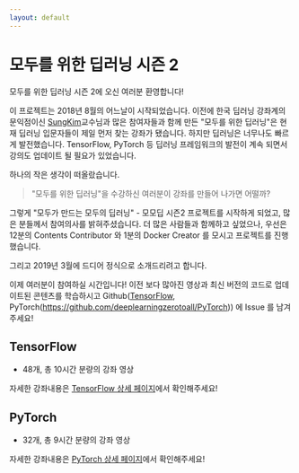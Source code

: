 ```yaml
---
layout: default
---
```


# 모두를 위한 딥러닝 시즌 2

모두를 위한 딥러닝 시즌 2에 오신 여러분 환영합니다!

이 프로젝트는 2018년 8월의 어느날이 시작되었습니다. 이전에 한국 딥러닝 강좌계의 문익점이신 [SungKim](https://github.com/hunkim)교수님과 많은 참여자들과 함께 만든 "모두를 위한 딥러닝"은 현재 딥러닝 입문자들이 제일 먼저 찾는 강좌가 됐습니다. 하지만 딥러닝은 너무나도 빠르게 발전했습니다. TensorFlow, PyTorch 등 딥러닝 프레임워크의 발전이 계속 되면서 강의도 업데이트 될 필요가 있었습니다.

하나의 작은 생각이 떠올랐습니다.

> "모두를 위한 딥러닝"을 수강하신 여러분이 강좌를 만들어 나가면 어떨까?

그렇게 "모두가 만드는 모두의 딥러닝" - 모모딥 시즌2 프로젝트를 시작하게 되었고, 많은 분들께서 참여의사를 밝혀주셨습니다. 더 많은 사람들과 함께하고 싶었으나, 우선은 12분의 Contents Contributor 와 1분의 Docker Creator 를 모시고 프로젝트를 진행했습니다.

그리고 2019년 3월에 드디어 정식으로 소개드리려고 합니다.

이제 여러분이 참여하실 시간입니다! 이전 보다 많아진 영상과 최신 버전의 코드로 업데이트된 콘텐츠를 학습하시고 Github([TensorFlow](https://github.com/deeplearningzerotoall/TensorFlow), PyTorch(https://github.com/deeplearningzerotoall/PyTorch)) 에 Issue 를 남겨주세요!

## TensorFlow

* 48개, 총 10시간 분량의 강좌 영상

자세한 강좌내용은 [TensorFlow 상세 페이지](./lec_tensorflow.html)에서 확인해주세요!

## PyTorch

* 32개, 총 9시간 분량의 강좌 영상

자세한 강좌내용은 [PyTorch 상세 페이지](./lec_pytorch.html)에서 확인해주세요!

